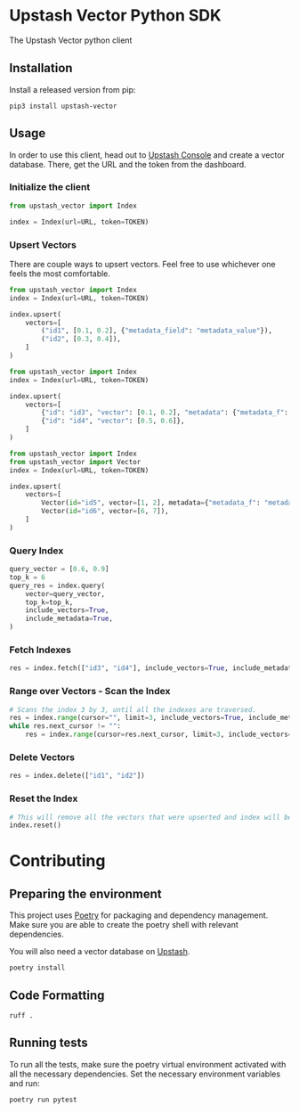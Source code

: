 # Upstash Vector Python SDK
The Upstash Vector python client

## Installation

Install a released version from pip:
```shell
pip3 install upstash-vector
```

## Usage
In order to use this client, head out to [Upstash Console](https://console.upstash.com) and create a vector database. There, get the URL and the token from the dashboard.

### Initialize the client
```python
from upstash_vector import Index

index = Index(url=URL, token=TOKEN)
```

### Upsert Vectors
There are couple ways to upsert vectors. Feel free to use whichever one feels the most comfortable.

```python
from upstash_vector import Index
index = Index(url=URL, token=TOKEN)

index.upsert(
    vectors=[
        ("id1", [0.1, 0.2], {"metadata_field": "metadata_value"}),
        ("id2", [0.3, 0.4]),
    ]
)
```

```python
from upstash_vector import Index
index = Index(url=URL, token=TOKEN)

index.upsert(
    vectors=[
        {"id": "id3", "vector": [0.1, 0.2], "metadata": {"metadata_f": "metadata_v"}},
        {"id": "id4", "vector": [0.5, 0.6]},
    ]
)
```
```python
from upstash_vector import Index
from upstash_vector import Vector
index = Index(url=URL, token=TOKEN)

index.upsert(
    vectors=[
        Vector(id="id5", vector=[1, 2], metadata={"metadata_f": "metadata_v"}),
        Vector(id="id6", vector=[6, 7]),
    ]
)
```

### Query Index
```python
query_vector = [0.6, 0.9]
top_k = 6
query_res = index.query(
    vector=query_vector,
    top_k=top_k,
    include_vectors=True,
    include_metadata=True,
)
```

### Fetch Indexes
```python
res = index.fetch(["id3", "id4"], include_vectors=True, include_metadata=True)
```

### Range over Vectors - Scan the Index
```python
# Scans the index 3 by 3, until all the indexes are traversed.
res = index.range(cursor="", limit=3, include_vectors=True, include_metadata=True)
while res.next_cursor != "":
    res = index.range(cursor=res.next_cursor, limit=3, include_vectors=True, include_metadata=True)
```

### Delete Vectors
```python
res = index.delete(["id1", "id2"])
```

### Reset the Index
```python
# This will remove all the vectors that were upserted and index will be reset.
index.reset() 
```

# Contributing

## Preparing the environment
This project uses [Poetry](https://python-poetry.org) for packaging and dependency management. Make sure you are able to create the poetry shell with relevant dependencies.

You will also need a vector database on [Upstash](https://console.upstash.com/).

```commandline
poetry install 
```

## Code Formatting
```ruff .```

## Running tests
To run all the tests, make sure the poetry virtual environment activated with all 
the necessary dependencies. Set the necessary environment variables and run:

```bash
poetry run pytest
```

